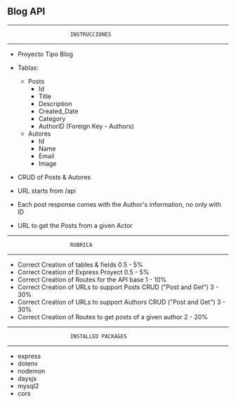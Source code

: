 ## Blog API

*************************************************************
                        INSTRUCCIONES
*************************************************************
+ Proyecto Tipo Blog

+ Tablas:
  + Posts
    + Id 
    + Title
    + Description
    + Created_Date
    + Category
    + AuthorID (Foreign Key - Authors)
  + Autores
    + Id
    + Name
    + Email
    + Image
+ CRUD of Posts & Autores
+ URL starts from /api
+ Each post response comes with the Author's information, no only with ID
+ URL to get the Posts from a given Actor

*************************************************************
                        RUBRICA
*************************************************************
+ Correct Creation of tables & fields 0.5 - 5%
+ Correct Creation of Express Proyect 0.5 - 5%
+ Correct Creation of Routes for the API base  1 - 10%
+ Correct Creation of URLs to support Posts CRUD ("Post and Get")   3 - 30%
+ Correct Creation of URLs to support Authors CRUD ("Post and Get") 3 - 30%
+ Correct Creation of Routes to get posts of a given author  2 - 20%

*************************************************************
                        INSTALLED PACKAGES
*************************************************************
+ express
+ dotenv
+ nodemon
+ daysjs
+ mysql2
+ cors